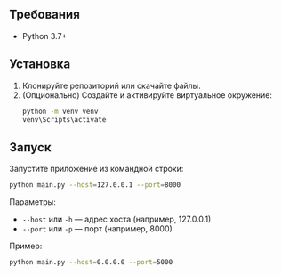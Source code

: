 ## Требования

- Python 3.7+

## Установка

1. Клонируйте репозиторий или скачайте файлы.
2. (Опционально) Создайте и активируйте виртуальное окружение:
    ```sh
    python -m venv venv
    venv\Scripts\activate
    ```
    
## Запуск

Запустите приложение из командной строки:

```sh
python main.py --host=127.0.0.1 --port=8000
```

Параметры:
- `--host` или `-h` — адрес хоста (например, 127.0.0.1)
- `--port` или `-p` — порт (например, 8000)

Пример:

```sh
python main.py --host=0.0.0.0 --port=5000
```
